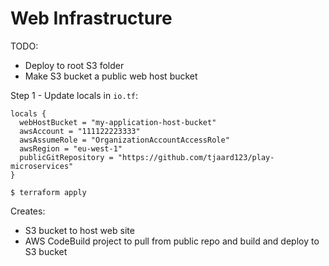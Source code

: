 # Web Infrastructure

TODO:
* Deploy to root S3 folder
* Make S3 bucket a public web host bucket

Step 1 - Update locals in `io.tf`:

```
locals {
  webHostBucket = "my-application-host-bucket"
  awsAccount = "111122223333"
  awsAssumeRole = "OrganizationAccountAccessRole"
  awsRegion = "eu-west-1"
  publicGitRepository = "https://github.com/tjaard123/play-microservices"
}
```

```
$ terraform apply
```

Creates:
* S3 bucket to host web site
* AWS CodeBuild project to pull from public repo and build and deploy to S3 bucket